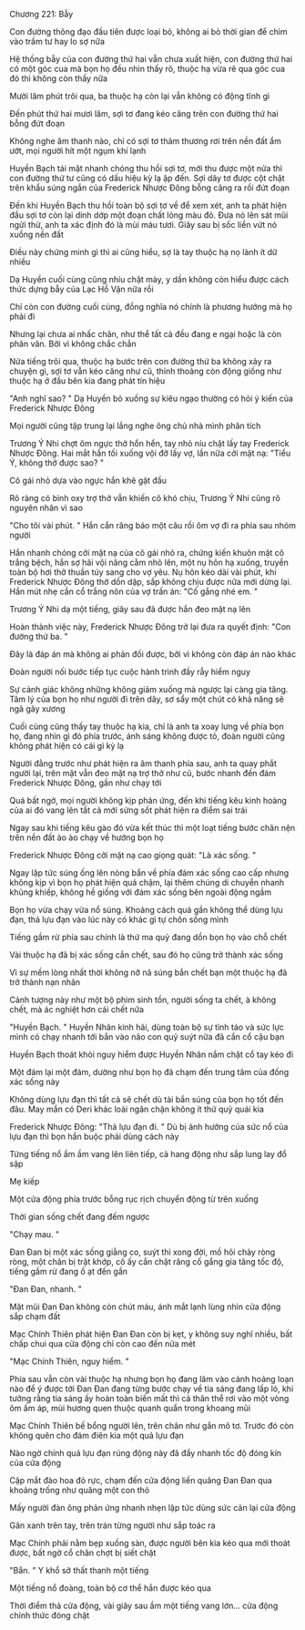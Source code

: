 




Chương 221: Bẫy


Con đường thông đạo đầu tiên được loại bỏ, không ai bỏ thời gian để chìm vào trầm tư hay lo sợ nữa

Hệ thống bẫy của con đường thứ hai vẫn chưa xuất hiện, con đường thứ hai có một góc cua mà bọn họ đều nhìn thấy rõ, thuộc hạ vừa rẽ qua góc cua đó thì không còn thấy nữa

Mười lăm phút trôi qua, ba thuộc hạ còn lại vẫn không có động tĩnh gì

Đến phút thứ hai mươi lăm, sợi tơ đang kéo căng trên con đường thứ hai bỗng đứt đoạn

Không nghe âm thanh nào, chỉ có sợi tơ thảm thương rơi trên nền đất ẩm ướt, mọi người hít một ngụm khí lạnh

Huyền Bạch tái mặt nhanh chóng thu hồi sợi tơ, mới thu được một nửa thì con đường thứ tư cũng có dấu hiệu kỳ lạ ập đến. Sợi dây tơ được cột chặt trên khẩu súng ngắn của Frederick Nhược Đông bỗng căng ra rồi đứt đoạn

Đến khi Huyền Bạch thu hồi toàn bộ sợi tơ về để xem xét, anh ta phát hiện đầu sợi tơ còn lại dính dớp một đoạn chất lỏng màu đỏ. Đưa nó lên sát mũi ngửi thử, anh ta xác định đó là mùi máu tươi. Giây sau bị sốc liền vứt nó xuống nền đất

Điều này chứng minh gì thì ai cũng hiểu, sợ là tay thuộc hạ nọ lành ít dữ nhiều

Dạ Huyền cuối cùng cũng nhíu chặt mày, y dần không còn hiểu được cách thức dựng bẫy của Lạc Hồ Vận nữa rồi

Chỉ còn con đường cuối cùng, đồng nghĩa nó chính là phương hướng mà họ phải đi

Nhưng lại chưa ai nhấc chân, như thể tất cả đều đang e ngại hoặc là còn phân vân. Bởi vì không chắc chắn

Nửa tiếng trôi qua, thuộc hạ bước trên con đường thứ ba không xảy ra chuyện gì, sợi tơ vẫn kéo căng như cũ, thỉnh thoảng còn động giống như thuộc hạ ở đầu bên kia đang phát tín hiệu

"Anh nghĩ sao? " Dạ Huyền bỏ xuống sự kiêu ngạo thường có hỏi ý kiến của Frederick Nhược Đông

Mọi người cũng tập trung lại lắng nghe ông chủ nhà mình phân tích

Trương Ý Nhi chợt ôm ngực thở hổn hển, tay nhỏ níu chặt lấy tay Frederick Nhược Đông. Hai mắt hắn tối xuống vội đỡ lấy vợ, lần nữa cởi mặt nạ: "Tiểu Ý, không thở được sao? "

Cô gái nhỏ dựa vào ngực hắn khẽ gật đầu

Rõ ràng có bình oxy trợ thở vẫn khiến cô khó chịu, Trương Ý Nhi cũng rõ nguyên nhân vì sao

"Cho tôi vài phút. " Hắn cắn răng báo một câu rồi ôm vợ đi ra phía sau nhóm người

Hắn nhanh chóng cởi mặt nạ của cô gái nhỏ ra, chứng kiến khuôn mặt cô trắng bệch, hắn sợ hãi vội nâng cằm nhỏ lên, một nụ hôn hạ xuống, truyền toàn bộ hơi thở thuần túy sang cho vợ yêu. Nụ hôn kéo dài vài phút, khi Frederick Nhược Đông thở dồn dập, sắp không chịu được nữa mới dừng lại. Hắn mút nhẹ cần cổ trắng nõn của vợ trấn án: "Cố gắng nhé em. "

Trương Ý Nhi dạ một tiếng, giây sau đã được hắn đeo mặt nạ lên

Hoàn thành việc này, Frederick Nhược Đông trở lại đưa ra quyết định: "Con đường thứ ba. "

Đây là đáp án mà không ai phản đối được, bởi vì không còn đáp án nào khác

Đoàn người nối bước tiếp tục cuộc hành trình đầy rẫy hiểm nguy

Sự cảnh giác không những không giảm xuống mà ngược lại càng gia tăng. Tâm lý của bọn họ như người đi trên dây, sơ sẩy một chút có khả năng sẽ ngã gãy xương

Cuối cùng cũng thấy tay thuộc hạ kia, chỉ là anh ta xoay lưng về phía bọn họ, đang nhìn gì đó phía trước, ánh sáng không được tỏ, đoàn người cũng không phát hiện có cái gì kỳ lạ

Người đằng trước như phát hiện ra âm thanh phía sau, anh ta quay phắt người lại, trên mặt vẫn đeo mặt nạ trợ thở như cũ, bước nhanh đến đám Frederick Nhược Đông, gần như chạy tới

Quá bất ngờ, mọi người không kịp phản ứng, đến khi tiếng kêu kinh hoàng của ai đó vang lên tất cả mới sửng sốt phát hiện ra điểm sai trái

Ngay sau khi tiếng kêu gào đó vừa kết thúc thì một loạt tiếng bước chân nện trên nền đất ào ào chạy về hướng bọn họ

Frederick Nhược Đông cởi mặt nạ cao giọng quát: "Là xác sống. "

Ngay lập tức súng ống lên nòng bắn về phía đám xác sống cao cấp nhưng không kịp vì bọn họ phát hiện quá chậm, lại thêm chúng di chuyển nhanh khủng khiếp, không hề giống với đám xác sống bên ngoài động ngầm

Bọn họ vừa chạy vừa nổ súng. Khoảng cách quá gần không thể dùng lựu đạn, thả lựu đạn vào lúc này có khác gì tự chôn sống mình

Tiếng gầm rừ phía sau chính là thứ ma quỷ đang dồn bọn họ vào chỗ chết

Vài thuộc hạ đã bị xác sống cắn chết, sau đó họ cũng trở thành xác sống

Vì sự mềm lòng nhất thời không nỡ nã súng bắn chết bạn một thuộc hạ đã trở thành nạn nhân

Cảnh tượng này như một bộ phim sinh tồn, người sống ta chết, à không chết, mà ác nghiệt hơn cái chết nữa

"Huyền Bạch. " Huyền Nhân kinh hãi, dùng toàn bộ sự tỉnh táo và sức lực mình có chạy nhanh tới bắn vào não con quỷ suýt nữa đã cắn cổ cậu bạn

Huyền Bạch thoát khỏi nguy hiểm được Huyền Nhân nắm chặt cổ tay kéo đi

Một đám lại một đám, dường như bọn họ đã chạm đến trung tâm của đống xác sống này

Không dùng lựu đạn thì tất cả sẽ chết dù tài bắn súng của bọn họ tốt đến đâu. May mắn có Deri khác loài ngăn chặn không ít thứ quỷ quái kia

Frederick Nhược Đông: "Thả lựu đạn đi. " Dù bị ảnh hưởng của sức nổ của lựu đạn thì bọn hắn buộc phải dùng cách này

Từng tiếng nổ ầm ầm vang lên liên tiếp, cả hang động như sắp lung lay đổ sập

Mẹ kiếp

Một cửa động phía trước bỗng rục rịch chuyển động từ trên xuống

Thời gian sống chết đang đếm ngược

"Chạy mau. "

Đan Đan bị một xác sống giằng co, suýt thì xong đời, mồ hôi chảy ròng ròng, một chân bị trật khớp, cô ấy cắn chặt răng cố gắng gia tăng tốc độ, tiếng gầm rừ đang ồ ạt đến gần

"Đan Đan, nhanh. "

Mặt mũi Đan Đan không còn chút máu, ánh mắt lạnh lùng nhìn cửa động sắp chạm đất

Mạc Chính Thiên phát hiện Đan Đan còn bị kẹt, y không suy nghĩ nhiều, bất chấp chui qua cửa động chỉ còn cao đến nửa mét

"Mạc Chính Thiên, nguy hiểm. "

Phía sau vẫn còn vài thuộc hạ nhưng bọn họ đang lâm vào cảnh hoảng loạn nào để ý được tới Đan Đan đang từng bước chạy về tia sáng đang lấp ló, khi tưởng rằng tia sáng ấy hoàn toàn biến mất thì cả thân thể rơi vào một vòng ôm ấm áp, mùi hương quen thuộc quanh quẩn trong khoang mũi

Mạc Chính Thiên bế bổng người lên, trên chân như gắn mô tơ. Trước đó còn không quên cho đám điên kia một quả lựu đạn

Nào ngờ chính quả lựu đạn rúng động này đã đẩy nhanh tốc độ đóng kín của cửa động

Cặp mắt đào hoa đỏ rực, chạm đến cửa động liền quăng Đan Đan qua khoảng trống như quăng một con thỏ

Mấy người đàn ông phản ứng nhanh nhẹn lập tức dùng sức cản lại cửa động

Gân xanh trên tay, trên trán từng người như sắp toác ra

Mạc Chính phải nằm bẹp xuống sàn, được người bên kia kéo qua mới thoát được, bất ngờ cổ chân chợt bị siết chặt

"Bắn. " Y khổ sở thất thanh một tiếng

Một tiếng nổ đoàng, toàn bộ cơ thể hắn được kéo qua

Thời điểm thả cửa động, vài giây sau ầm một tiếng vang lớn... cửa động chính thức đóng chặt




